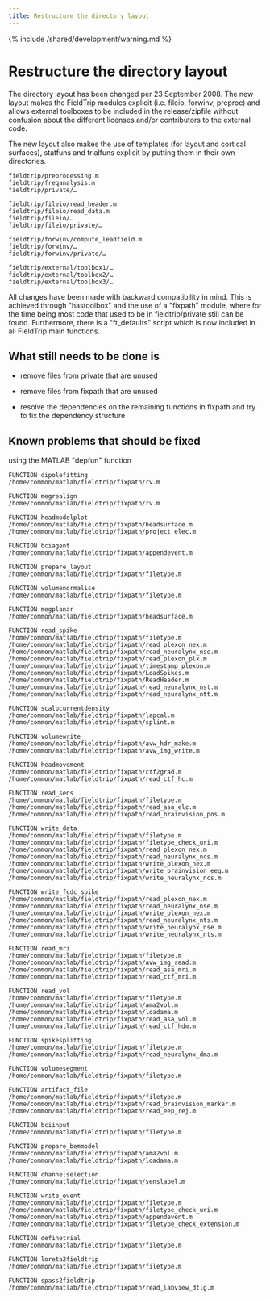 ```yaml
---
title: Restructure the directory layout
---
```


{% include /shared/development/warning.md %}

# Restructure the directory layout

The directory layout has been changed per 23 September 2008. The new layout makes the FieldTrip modules explicit (i.e. fileio, forwinv, preproc) and allows external toolboxes to be included in the release/zipfile without confusion about the different licenses and/or contributors to the external code.

The new layout also makes the use of templates (for layout and cortical surfaces), statfuns and trialfuns explicit by putting them in their own directories.

    fieldtrip/preprocessing.m
    fieldtrip/freqanalysis.m
    fieldtrip/private/…

    fieldtrip/fileio/read_header.m
    fieldtrip/fileio/read_data.m
    fieldtrip/fileio/…
    fieldtrip/fileio/private/…

    fieldtrip/forwinv/compute_leadfield.m
    fieldtrip/forwinv/…
    fieldtrip/forwinv/private/…

    fieldtrip/external/toolbox1/…
    fieldtrip/external/toolbox2/…
    fieldtrip/external/toolbox3/…

All changes have been made with backward compatibility in mind. This is achieved through "hastoolbox" and the use of a "fixpath" module, where for the time being most code that used to be in fieldtrip/private still can be found. Furthermore, there is a "ft_defaults" script which is now included in all FieldTrip main functions.

## What still needs to be done is

- remove files from private that are unused

- remove files from fixpath that are unused

- resolve the dependencies on the remaining functions in fixpath and try to fix the dependency structure

## Known problems that should be fixed

using the MATLAB "depfun" function

    FUNCTION dipolefitting
    /home/common/matlab/fieldtrip/fixpath/rv.m

    FUNCTION megrealign
    /home/common/matlab/fieldtrip/fixpath/rv.m

    FUNCTION headmodelplot
    /home/common/matlab/fieldtrip/fixpath/headsurface.m
    /home/common/matlab/fieldtrip/fixpath/project_elec.m

    FUNCTION bciagent
    /home/common/matlab/fieldtrip/fixpath/appendevent.m

    FUNCTION prepare_layout
    /home/common/matlab/fieldtrip/fixpath/filetype.m

    FUNCTION volumenormalise
    /home/common/matlab/fieldtrip/fixpath/filetype.m

    FUNCTION megplanar
    /home/common/matlab/fieldtrip/fixpath/headsurface.m

    FUNCTION read_spike
    /home/common/matlab/fieldtrip/fixpath/filetype.m
    /home/common/matlab/fieldtrip/fixpath/read_plexon_nex.m
    /home/common/matlab/fieldtrip/fixpath/read_neuralynx_nse.m
    /home/common/matlab/fieldtrip/fixpath/read_plexon_plx.m
    /home/common/matlab/fieldtrip/fixpath/timestamp_plexon.m
    /home/common/matlab/fieldtrip/fixpath/LoadSpikes.m
    /home/common/matlab/fieldtrip/fixpath/ReadHeader.m
    /home/common/matlab/fieldtrip/fixpath/read_neuralynx_nst.m
    /home/common/matlab/fieldtrip/fixpath/read_neuralynx_ntt.m

    FUNCTION scalpcurrentdensity
    /home/common/matlab/fieldtrip/fixpath/lapcal.m
    /home/common/matlab/fieldtrip/fixpath/splint.m

    FUNCTION volumewrite
    /home/common/matlab/fieldtrip/fixpath/avw_hdr_make.m
    /home/common/matlab/fieldtrip/fixpath/avw_img_write.m

    FUNCTION headmovement
    /home/common/matlab/fieldtrip/fixpath/ctf2grad.m
    /home/common/matlab/fieldtrip/fixpath/read_ctf_hc.m

    FUNCTION read_sens
    /home/common/matlab/fieldtrip/fixpath/filetype.m
    /home/common/matlab/fieldtrip/fixpath/read_asa_elc.m
    /home/common/matlab/fieldtrip/fixpath/read_brainvision_pos.m

    FUNCTION write_data
    /home/common/matlab/fieldtrip/fixpath/filetype.m
    /home/common/matlab/fieldtrip/fixpath/filetype_check_uri.m
    /home/common/matlab/fieldtrip/fixpath/read_plexon_nex.m
    /home/common/matlab/fieldtrip/fixpath/read_neuralynx_ncs.m
    /home/common/matlab/fieldtrip/fixpath/write_plexon_nex.m
    /home/common/matlab/fieldtrip/fixpath/write_brainvision_eeg.m
    /home/common/matlab/fieldtrip/fixpath/write_neuralynx_ncs.m

    FUNCTION write_fcdc_spike
    /home/common/matlab/fieldtrip/fixpath/read_plexon_nex.m
    /home/common/matlab/fieldtrip/fixpath/read_neuralynx_nse.m
    /home/common/matlab/fieldtrip/fixpath/write_plexon_nex.m
    /home/common/matlab/fieldtrip/fixpath/read_neuralynx_nts.m
    /home/common/matlab/fieldtrip/fixpath/write_neuralynx_nse.m
    /home/common/matlab/fieldtrip/fixpath/write_neuralynx_nts.m

    FUNCTION read_mri
    /home/common/matlab/fieldtrip/fixpath/filetype.m
    /home/common/matlab/fieldtrip/fixpath/avw_img_read.m
    /home/common/matlab/fieldtrip/fixpath/read_asa_mri.m
    /home/common/matlab/fieldtrip/fixpath/read_ctf_mri.m

    FUNCTION read_vol
    /home/common/matlab/fieldtrip/fixpath/filetype.m
    /home/common/matlab/fieldtrip/fixpath/ama2vol.m
    /home/common/matlab/fieldtrip/fixpath/loadama.m
    /home/common/matlab/fieldtrip/fixpath/read_asa_vol.m
    /home/common/matlab/fieldtrip/fixpath/read_ctf_hdm.m

    FUNCTION spikesplitting
    /home/common/matlab/fieldtrip/fixpath/filetype.m
    /home/common/matlab/fieldtrip/fixpath/read_neuralynx_dma.m

    FUNCTION volumesegment
    /home/common/matlab/fieldtrip/fixpath/filetype.m

    FUNCTION artifact_file
    /home/common/matlab/fieldtrip/fixpath/filetype.m
    /home/common/matlab/fieldtrip/fixpath/read_brainvision_marker.m
    /home/common/matlab/fieldtrip/fixpath/read_eep_rej.m

    FUNCTION bciinput
    /home/common/matlab/fieldtrip/fixpath/filetype.m

    FUNCTION prepare_bemmodel
    /home/common/matlab/fieldtrip/fixpath/ama2vol.m
    /home/common/matlab/fieldtrip/fixpath/loadama.m

    FUNCTION channelselection
    /home/common/matlab/fieldtrip/fixpath/senslabel.m

    FUNCTION write_event
    /home/common/matlab/fieldtrip/fixpath/filetype.m
    /home/common/matlab/fieldtrip/fixpath/filetype_check_uri.m
    /home/common/matlab/fieldtrip/fixpath/appendevent.m
    /home/common/matlab/fieldtrip/fixpath/filetype_check_extension.m

    FUNCTION definetrial
    /home/common/matlab/fieldtrip/fixpath/filetype.m

    FUNCTION loreta2fieldtrip
    /home/common/matlab/fieldtrip/fixpath/filetype.m

    FUNCTION spass2fieldtrip
    /home/common/matlab/fieldtrip/fixpath/read_labview_dtlg.m

